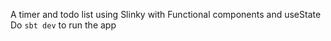 A timer and todo list using Slinky with Functional components and useState
Do `sbt dev` to run the app
